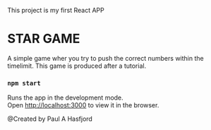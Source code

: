This project is my first React APP 
# STAR GAME 
A simple game wher you try to push the correct numbers within the timelimit.
This game is produced after a tutorial.

### `npm start`

Runs the app in the development mode.<br />
Open [http://localhost:3000](http://localhost:3000) to view it in the browser.



@Created by Paul A Hasfjord